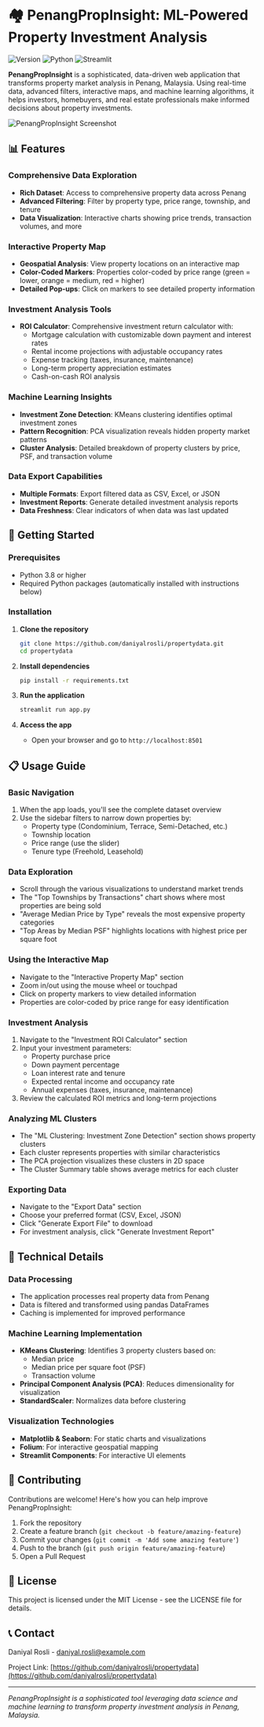 # 🏘️ PenangPropInsight: ML-Powered Property Investment Analysis

![Version](https://img.shields.io/badge/version-1.0-blue)
![Python](https://img.shields.io/badge/Python-3.8%2B-green)
![Streamlit](https://img.shields.io/badge/Streamlit-1.28%2B-red)

**PenangPropInsight** is a sophisticated, data-driven web application that transforms property market analysis in Penang, Malaysia. Using real-time data, advanced filters, interactive maps, and machine learning algorithms, it helps investors, homebuyers, and real estate professionals make informed decisions about property investments.

![PenangPropInsight Screenshot](https://via.placeholder.com/800x450?text=PenangPropInsight+Screenshot)

## 📊 Features

### Comprehensive Data Exploration

- **Rich Dataset**: Access to comprehensive property data across Penang
- **Advanced Filtering**: Filter by property type, price range, township, and tenure
- **Data Visualization**: Interactive charts showing price trends, transaction volumes, and more

### Interactive Property Map

- **Geospatial Analysis**: View property locations on an interactive map
- **Color-Coded Markers**: Properties color-coded by price range (green = lower, orange = medium, red = higher)
- **Detailed Pop-ups**: Click on markers to see detailed property information

### Investment Analysis Tools

- **ROI Calculator**: Comprehensive investment return calculator with:
  - Mortgage calculation with customizable down payment and interest rates
  - Rental income projections with adjustable occupancy rates
  - Expense tracking (taxes, insurance, maintenance)
  - Long-term property appreciation estimates
  - Cash-on-cash ROI analysis

### Machine Learning Insights

- **Investment Zone Detection**: KMeans clustering identifies optimal investment zones
- **Pattern Recognition**: PCA visualization reveals hidden property market patterns
- **Cluster Analysis**: Detailed breakdown of property clusters by price, PSF, and transaction volume

### Data Export Capabilities

- **Multiple Formats**: Export filtered data as CSV, Excel, or JSON
- **Investment Reports**: Generate detailed investment analysis reports
- **Data Freshness**: Clear indicators of when data was last updated

## 🚀 Getting Started

### Prerequisites

- Python 3.8 or higher
- Required Python packages (automatically installed with instructions below)

### Installation

1. **Clone the repository**

   ```bash
   git clone https://github.com/daniyalrosli/propertydata.git
   cd propertydata
   ```

2. **Install dependencies**

   ```bash
   pip install -r requirements.txt
   ```

3. **Run the application**
   ```bash
   streamlit run app.py
   ```
4. **Access the app**
   - Open your browser and go to `http://localhost:8501`

## 📋 Usage Guide

### Basic Navigation

1. When the app loads, you'll see the complete dataset overview
2. Use the sidebar filters to narrow down properties by:
   - Property type (Condominium, Terrace, Semi-Detached, etc.)
   - Township location
   - Price range (use the slider)
   - Tenure type (Freehold, Leasehold)

### Data Exploration

- Scroll through the various visualizations to understand market trends
- The "Top Townships by Transactions" chart shows where most properties are being sold
- "Average Median Price by Type" reveals the most expensive property categories
- "Top Areas by Median PSF" highlights locations with highest price per square foot

### Using the Interactive Map

- Navigate to the "Interactive Property Map" section
- Zoom in/out using the mouse wheel or touchpad
- Click on property markers to view detailed information
- Properties are color-coded by price range for easy identification

### Investment Analysis

1. Navigate to the "Investment ROI Calculator" section
2. Input your investment parameters:
   - Property purchase price
   - Down payment percentage
   - Loan interest rate and tenure
   - Expected rental income and occupancy rate
   - Annual expenses (taxes, insurance, maintenance)
3. Review the calculated ROI metrics and long-term projections

### Analyzing ML Clusters

- The "ML Clustering: Investment Zone Detection" section shows property clusters
- Each cluster represents properties with similar characteristics
- The PCA projection visualizes these clusters in 2D space
- The Cluster Summary table shows average metrics for each cluster

### Exporting Data

- Navigate to the "Export Data" section
- Choose your preferred format (CSV, Excel, JSON)
- Click "Generate Export File" to download
- For investment analysis, click "Generate Investment Report"

## 🧠 Technical Details

### Data Processing

- The application processes real property data from Penang
- Data is filtered and transformed using pandas DataFrames
- Caching is implemented for improved performance

### Machine Learning Implementation

- **KMeans Clustering**: Identifies 3 property clusters based on:
  - Median price
  - Median price per square foot (PSF)
  - Transaction volume
- **Principal Component Analysis (PCA)**: Reduces dimensionality for visualization
- **StandardScaler**: Normalizes data before clustering

### Visualization Technologies

- **Matplotlib & Seaborn**: For static charts and visualizations
- **Folium**: For interactive geospatial mapping
- **Streamlit Components**: For interactive UI elements

## 🤝 Contributing

Contributions are welcome! Here's how you can help improve PenangPropInsight:

1. Fork the repository
2. Create a feature branch (`git checkout -b feature/amazing-feature`)
3. Commit your changes (`git commit -m 'Add some amazing feature'`)
4. Push to the branch (`git push origin feature/amazing-feature`)
5. Open a Pull Request

## 📝 License

This project is licensed under the MIT License - see the LICENSE file for details.

## 📞 Contact

Daniyal Rosli - daniyal.rosli@example.com

Project Link: [https://github.com/daniyalrosli/propertydata](https://github.com/daniyalrosli/propertydata)

---

_PenangPropInsight is a sophisticated tool leveraging data science and machine learning to transform property investment analysis in Penang, Malaysia._
